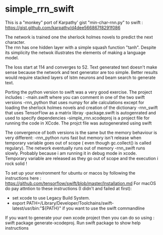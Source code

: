 # simple_rrn_swift
This is a "monkey" port of Karpathy' gist "min-char-rnn.py" to swift : https://gist.github.com/karpathy/d4dee566867f8291f086

The network is trained one the sherlock holmes novels to predict the next character.  
The rnn has one hidden layer with a simple squash function "tanh". Despite its simplicity the netwok illustrates the elements of making a language model.

The loss start at 114 and converges to 52. Text generated text doesn't make sense because the network and text generator are too simple. 
Better results would require stacked layers of lstm neurons and beam search to generate text.

Porting the python version to swift was a very good exercise. The project includes :
-main.swift where you can comment in one of the two swift versions
-rnn_python that uses numpy for alle calculations except for loading the sherlock holmes novels and creation of the dictionary
-rnn_swift that uses TensorFlow as a matrix libray
-package.swift is autogenrated and used to specify dependencies
-simple_rnn.xcodeproj is a project file for running the code in XCcde. The projct file was autogenerated using swift 

The convergence of both versions is the same but the memory behaviour is very different:
-rnn_python runs fast but memory isn't release when temporary variable goes out of scope ( even though gc.collect() is called regulary). The network eventually runs out of memory
-rnn_swift runs slowly. Probably because i am running it in debug mode in xcode. Temporary variable are released as they go out of scope and the execution i rock solid !


To set up your environment for ubuntu or macos by following the instructions here : https://github.com/tensorflow/swift/blob/master/Installation.md
For macOS do pay attntion to these instructions (I didn't and failed at first):
- set xcode to use Legacy Build System.
- export PATH=/Library/Developer/Toolchains/swift-latest/usr/bin:"${PATH}" if you want to use the swift commandline

If you want to generate your own xcode project then you can do so using : swift package generate-xcodeproj. 
Run swift package to show help instructions
